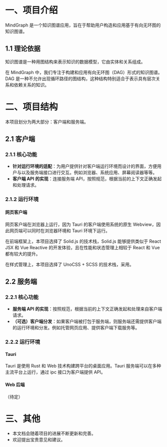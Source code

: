 # 一、项目介绍
MindGraph 是一个知识图谱应用，旨在于帮助用户构造和应用基于有向无环图的知识图谱。

## 1.1 理论依据
知识图谱是一种用图结构来表示知识的数据模型，它由实体和关系组成。

在 MindGraph 中，我们专注于构建和应用有向无环图（DAG）形式的知识图谱。DAG 是一种不允许出现循环路径的图结构，这种结构特别适合于表示具有层次关系和依赖关系的知识。

# 二、项目结构
本项目划分为两大部分：客户端和服务端。

## 2.1 客户端
### 2.1.1 核心功能
* **针对运行环境的适配**：为用户提供针对客户端运行环境而设计的界面，方便用户与以及服务端接口进行交互。例如浏览器、系统应用、屏幕阅读器等等。
* **客户端 API 的实现**：连接服务端 API，按照规范，根据当前的上下文正确发起和处理请求。
### 2.1.2 运行环境
#### 网页客户端
网页客户端在浏览器上运行，因为 Tauri 的客户端使用系统的原生 Webview，因此网页端可以同时在浏览器环境和 Tauri 环境下运行。

在前端框架上，本项目选择了 Solid.js 的技术栈，Solid.js 能够提供类似于 React JSX 和 Vue Reactive 的开发体验，且在性能和状态管理上相较于 React 和 Vue 都有较大的提升。

在样式管理上，本项目选择了 UnoCSS + SCSS 的技术栈，采用。

## 2.2 服务端
### 2.2.1 核心功能
* **服务端 API 的实现**：按照规范，根据当前的上下文正确发起和处理来自客户端请求。
* **（可选）客户端分发**：如果客户端被打包于服务端，则服务端还需提供客户端的运行环境和分发。例如托管网页应用、提供客户端下载服务等。

### 2.2.2 运行环境
#### Tauri
Tauri 是使用 Rust 和 Web 技术构建跨平台的桌面应用。Tauri 服务端可以在多种主流平台上运行，通过 ipc 接口为客户端提供 API。

#### Web 后端
（待定）

# 三、其他
* 本文档会随着项目的进展不断更新和完善。
* 欢迎提出宝贵意见和建议。

